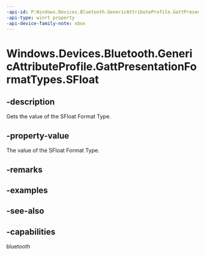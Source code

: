 ```yaml
---
-api-id: P:Windows.Devices.Bluetooth.GenericAttributeProfile.GattPresentationFormatTypes.SFloat
-api-type: winrt property
-api-device-family-note: xbox
---
```


<!-- Property syntax
public byte SFloat { get; }
-->

# Windows.Devices.Bluetooth.GenericAttributeProfile.GattPresentationFormatTypes.SFloat

## -description
Gets the value of the SFloat Format Type.

## -property-value
The value of the SFloat Format Type.

## -remarks

## -examples

## -see-also

## -capabilities
bluetooth
